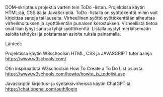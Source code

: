 DOM-skriptaus projektia varten tein ToDo -listan. Projektissa käytin HTML:ää, CSS:ää ja JavaScriptiä. ToDo -listalla on syöttökenttä mihin voit kirjoittaa sanoja tai lauseita. Virheellinen syöttö syöttökenttään aiheuttaa virheilmoituksen ja syöttökentän punaisen korostuksen. Virheellistä tietoa ovat liian lyhyt sana ja tyhjä syöttökenttä. Listalla pystyt merkitsemään asioita tehdyksi ja poistamaan asioita ruksia painamalla.

Lähteet:

Projektissa käytin W3schoolsin HTML, CSS ja JAVASCRIPT tutoriaaleja.
https://www.w3schools.com/

Otin inspiraatiota W3schoolsin How To Create a To Do List osiosta.
https://www.w3schools.com/howto/howto_js_todolist.asp

Javaskriptin kirjoitus- ja syntaksivirheissä käytin ChatGPT:tä.
https://chat.openai.com/auth/login
